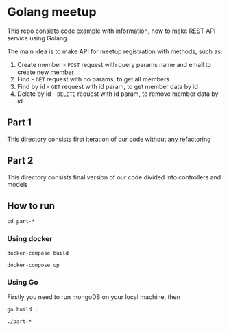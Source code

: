 # Golang meetup

This repo consists code example with information, how to make REST API service using Golang

The main idea is to make API for meetup registration with methods, such as:

1. Create member - `POST` request with query params name and email to create new member
2. Find - `GET` request with no params, to get all members
3. Find by id - `GET` request with id param, to get member data by id
4. Delete by id - `DELETE` request with id param, to remove member data by id

## Part 1

This directory consists first iteration of our code without any refactoring

## Part 2

This directory consists final version of our code divided into controllers and models 

## How to run

`cd part-*`

### Using docker

`docker-compose build`

`docker-compose up`

### Using Go

Firstly you need to run mongoDB on your local machine, then

`go build .`

`./part-*`



